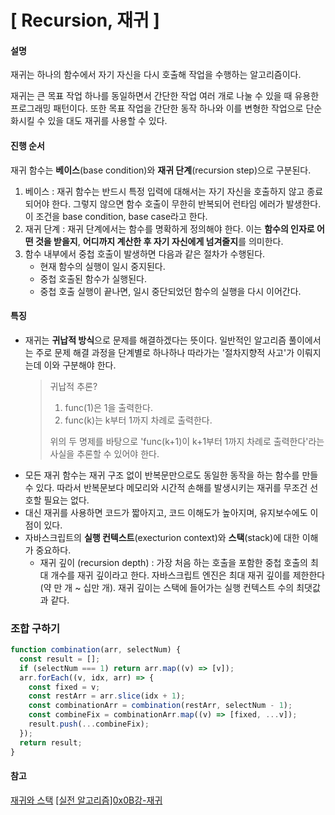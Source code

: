 # [ Recursion, 재귀 ]

#### 설명

재귀는 하나의 함수에서 자기 자신을 다시 호출해 작업을 수행하는 알고리즘이다.  

재귀는 큰 목표 작업 하나를 동일하면서 간단한 작업 여러 개로 나눌 수 있을 때 유용한 프로그래밍 패턴이다. 또한 목표 작업을 간단한 동작 하나와 이를 변형한 작업으로 단순화시킬 수 있을 대도 재귀를 사용할 수 있다.



#### 진행 순서

재귀 함수는 **베이스**(base condition)와 **재귀 단계**(recursion step)으로 구분된다. 

1. 베이스
   : 재귀 함수는 반드시 특정 입력에 대해서는 자기 자신을 호출하지 않고 종료되어야 한다. 그렇지 않으면 함수 호출이 무한히 반복되어 런타임 에러가 발생한다. 이 조건을 base condition, base case라고 한다.
2. 재귀 단계
   : 재귀 단계에서는 함수를 명확하게 정의해야 한다. 이는 **함수의 인자로 어떤 것을 받을지**, **어디까지 계산한 후 자기 자신에게 넘겨줄지**를 의미한다.
3. 함수 내부에서 중첩 호출이 발생하면 다음과 같은 절차가 수행된다.
   - 현재 함수의 실행이 일시 중지된다.
   - 중첩 호출된 함수가 실행된다.
   - 중첩 호출 실행이 끝나면, 일시 중단되었던 함수의 실행을 다시 이어간다.



#### 특징

- 재귀는 **귀납적 방식**으로 문제를 해결하겠다는 뜻이다. 일반적인 알고리즘 풀이에서는 주로 문제 해결 과정을 단계별로 하나하나 따라가는 '절차지향적 사고'가 이뤄지는데 이와 구분해야 한다.

  > 귀납적 추론?
  >
  > 1. func(1)은 1을 출력한다.
  > 2. func(k)는 k부터 1까지 차례로 출력한다.
  >
  > 위의 두 명제를 바탕으로 'func(k+1)이 k+1부터 1까지 차례로 출력한다'라는 사실을 추론할 수 있어야 한다.

+ 모든 재귀 함수는 재귀 구조 없이 반복문만으로도 동일한 동작을 하는 함수를 만들 수 있다. 따라서 반복문보다 메모리와 시간적 손해를 발생시키는 재귀를 무조건 선호할 필요는 없다.
+ 대신 재귀를 사용하면 코드가 짧아지고, 코드 이해도가 높아지며, 유지보수에도 이점이 있다.
+ 자바스크립트의 **실행 컨텍스트**(execturion context)와 **스택**(stack)에 대한 이해가 중요하다.
  - 재귀 깊이 (recursion depth)
    : 가장 처음 하는 호출을 포함한 중첩 호출의 최대 개수를 재귀 깊이라고 한다. 자바스크립트 엔진은 최대 재귀 깊이를 제한한다(약 만 개 ~ 십만 개). 재귀 깊이는 스택에 들어가는 실행 컨텍스트 수의 최댓값과 같다.

### 조합 구하기
```javascript
function combination(arr, selectNum) {
  const result = [];
  if (selectNum === 1) return arr.map((v) => [v]);
  arr.forEach((v, idx, arr) => {
    const fixed = v;
    const restArr = arr.slice(idx + 1);
    const combinationArr = combination(restArr, selectNum - 1);
    const combineFix = combinationArr.map((v) => [fixed, ...v]);
    result.push(...combineFix);
  });
  return result;
}
```

#### 참고
[재귀와 스택](https://ko.javascript.info/recursion)
[[실전 알고리즘]0x0B강-재귀](https://blog.encrypted.gg/943)